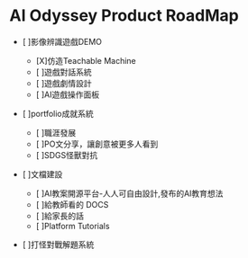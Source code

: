 # AI Odyssey Product RoadMap
- [ ]影像辨識遊戲DEMO
    - [X]仿造Teachable Machine
    - [ ]遊戲對話系統
    - [ ]遊戲劇情設計
    - [ ]AI遊戲操作面板

- [ ]portfolio成就系統
    - [ ]職涯發展
    - [ ]PO文分享，讓創意被更多人看到
    - [ ]SDGS怪獸對抗

- [ ]文檔建設
    - [ ]AI教案開源平台-人人可自由設計,發布的AI教育想法
    - [ ]給教師看的 DOCS
    - [ ]給家長的話
    - [ ]Platform Tutorials

- [ ]打怪對戰解題系統

